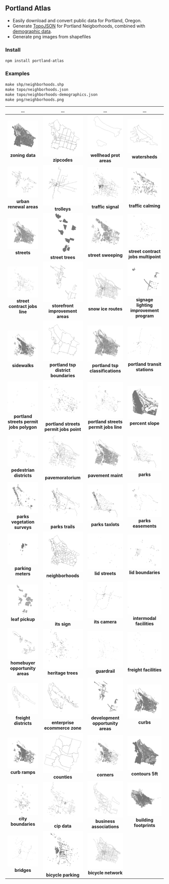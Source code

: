 ## Portland Atlas

* Easily download and convert public data for Portland, Oregon.
* Generate [TopoJSON](https://github.com/mbostock/topojson) for Portland Neigborhoods, combined with [demographic data](http://www.portlandoregon.gov/oni/28387).
* Generate png images from shapefiles

### Install

```
npm install portland-atlas
```

### Examples

```
make shp/neighborhoods.shp
make topo/neighborhoods.json
make topo/neighborhoods-demographics.json
make png/neighborhoods.png
```

... | ... | ... |...
:---: | :---: | :---: | :---:
![](png/zoning-data.shp.png) **zoning data** | ![](png/zipcodes.shp.png) **zipcodes** | ![](png/wellhead-prot-areas.shp.png) **wellhead prot areas** | ![](png/watersheds.shp.png) **watersheds**
![](png/urban-renewal-areas.shp.png) **urban renewal areas** | ![](png/trolleys.shp.png) **trolleys** | ![](png/traffic-signal.shp.png) **traffic signal** | ![](png/traffic-calming.shp.png) **traffic calming**
![](png/streets.shp.png) **streets** | ![](png/street-trees.shp.png) **street trees** | ![](png/street-sweeping.shp.png) **street sweeping** | ![](png/street-contract-jobs-multipoint.shp.png) **street contract jobs multipoint**
![](png/street-contract-jobs-line.shp.png) **street contract jobs line** | ![](png/storefront-improvement-areas.shp.png) **storefront improvement areas** | ![](png/snow-ice-routes.shp.png) **snow ice routes** | ![](png/signage-lighting-improvement-program.shp.png) **signage lighting improvement program**
![](png/sidewalks.shp.png) **sidewalks** | ![](png/portland-tsp-district-boundaries.shp.png) **portland tsp district boundaries** | ![](png/portland-tsp-classifications.shp.png) **portland tsp classifications** | ![](png/portland-transit-stations.shp.png) **portland transit stations**
![](png/portland-streets-permit-jobs-polygon.shp.png) **portland streets permit jobs polygon** | ![](png/portland-streets-permit-jobs-point.shp.png) **portland streets permit jobs point** | ![](png/portland-streets-permit-jobs-line.shp.png) **portland streets permit jobs line** | ![](png/percent-slope.shp.png) **percent slope**
![](png/pedestrian-districts.shp.png) **pedestrian districts** | ![](png/pavemoratorium.shp.png) **pavemoratorium** | ![](png/pavement-maint.shp.png) **pavement maint** | ![](png/parks.shp.png) **parks**
![](png/parks-vegetation-surveys.shp.png) **parks vegetation surveys** | ![](png/parks-trails.shp.png) **parks trails** | ![](png/parks-taxlots.shp.png) **parks taxlots** | ![](png/parks-easements.shp.png) **parks easements**
![](png/parking-meters.shp.png) **parking meters** | ![](png/neighborhoods.shp.png) **neighborhoods** | ![](png/lid-streets.shp.png) **lid streets** | ![](png/lid-boundaries.shp.png) **lid boundaries**
![](png/leaf-pickup.shp.png) **leaf pickup** | ![](png/its-sign.shp.png) **its sign** | ![](png/its-camera.shp.png) **its camera** | ![](png/intermodal-facilities.shp.png) **intermodal facilities**
![](png/homebuyer-opportunity-areas.shp.png) **homebuyer opportunity areas** | ![](png/heritage-trees.shp.png) **heritage trees** | ![](png/guardrail.shp.png) **guardrail** | ![](png/freight-facilities.shp.png) **freight facilities**
![](png/freight-districts.shp.png) **freight districts** | ![](png/enterprise-ecommerce-zone.shp.png) **enterprise ecommerce zone** | ![](png/development-opportunity-areas.shp.png) **development opportunity areas** | ![](png/curbs.shp.png) **curbs**
![](png/curb-ramps.shp.png) **curb ramps** | ![](png/counties.shp.png) **counties** | ![](png/corners.shp.png) **corners** | ![](png/contours-5ft.shp.png) **contours 5ft**
![](png/city-boundaries.shp.png) **city boundaries** | ![](png/cip-data.shp.png) **cip data** | ![](png/business-associations.shp.png) **business associations** | ![](png/building-footprints.shp.png) **building footprints**
![](png/bridges.shp.png) **bridges** | ![](png/bicycle-parking.shp.png) **bicycle parking** | ![](png/bicycle-network.shp.png) **bicycle network** |
